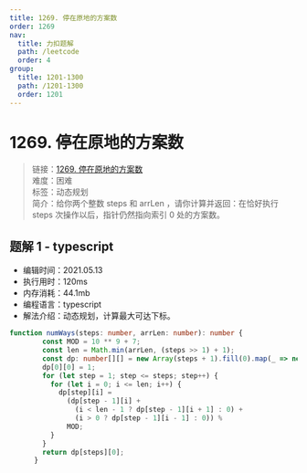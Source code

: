 ```yaml
---
title: 1269. 停在原地的方案数
order: 1269
nav:
  title: 力扣题解
  path: /leetcode
  order: 4
group:
  title: 1201-1300
  path: /1201-1300
  order: 1201
---
```


# 1269. 停在原地的方案数
    
> 链接：[1269. 停在原地的方案数](https://leetcode-cn.com/problems/number-of-ways-to-stay-in-the-same-place-after-some-steps/)  
> 难度：困难  
> 标签：动态规划  
> 简介：给你两个整数 steps 和 arrLen ，请你计算并返回：在恰好执行 steps 次操作以后，指针仍然指向索引 0 处的方案数。
      
## 题解 1 - typescript
- 编辑时间：2021.05.13
- 执行用时：120ms
- 内存消耗：44.1mb
- 编程语言：typescript
- 解法介绍：动态规划，计算最大可达下标。
```typescript
function numWays(steps: number, arrLen: number): number {
        const MOD = 10 ** 9 + 7;
        const len = Math.min(arrLen, (steps >> 1) + 1);
        const dp: number[][] = new Array(steps + 1).fill(0).map(_ => new Array(len + 1).fill(0));
        dp[0][0] = 1;
        for (let step = 1; step <= steps; step++) {
          for (let i = 0; i <= len; i++) {
            dp[step][i] =
              (dp[step - 1][i] +
                (i < len - 1 ? dp[step - 1][i + 1] : 0) +
                (i > 0 ? dp[step - 1][i - 1] : 0)) %
              MOD;
          }
        }
        return dp[steps][0];
      }
```

      